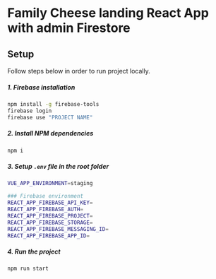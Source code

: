 # Family Cheese landing React App with admin Firestore

## Setup

Follow steps below in order to run project locally.

##### 1. Firebase installation

```bash
npm install -g firebase-tools
firebase login
firebase use "PROJECT NAME"
```

##### 2. Install NPM dependencies

```bash
npm i
```

##### 3. Setup `.env` file in the root folder

```bash
VUE_APP_ENVIRONMENT=staging

### Firebase environment
REACT_APP_FIREBASE_API_KEY=
REACT_APP_FIREBASE_AUTH=
REACT_APP_FIREBASE_PROJECT=
REACT_APP_FIREBASE_STORAGE=
REACT_APP_FIREBASE_MESSAGING_ID=
REACT_APP_FIREBASE_APP_ID=
```

##### 4. Run the project

```bash
npm run start
```

